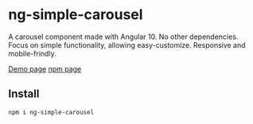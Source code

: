 # ng-simple-carousel

A carousel component made with Angular 10. No other dependencies.
Focus on simple functionality, allowing easy-customize.
Responsive and mobile-frindly.

[Demo page](https://ng-simple-carousel.netlify.app/)
[npm page](https://www.npmjs.com/package/ng-simple-carousel)

## Install
```
npm i ng-simple-carousel
```
